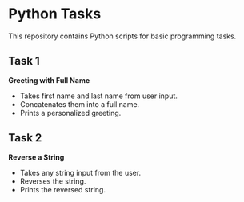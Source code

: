 # Python Tasks

This repository contains Python scripts for basic programming tasks.

## Task 1
**Greeting with Full Name**  
- Takes first name and last name from user input.
- Concatenates them into a full name.
- Prints a personalized greeting.

## Task 2
**Reverse a String**  
- Takes any string input from the user.
- Reverses the string.
- Prints the reversed string.
